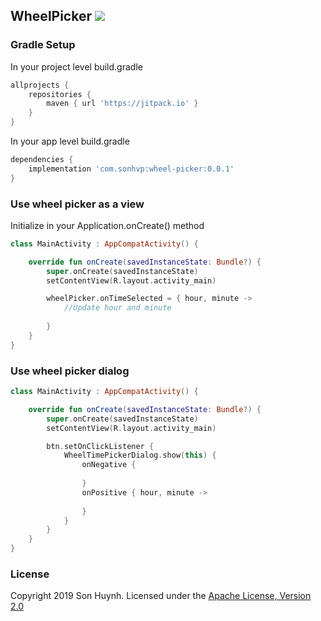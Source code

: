 ## WheelPicker [![](https://jitpack.io/v/com.sonhvp/wheel-picker.svg)](https://jitpack.io/#com.sonhvp/wheel-picker)
### Gradle Setup
In your project level build.gradle
```gradle
allprojects {
    repositories {
        maven { url 'https://jitpack.io' }
    }
}
```
In your app level build.gradle
```gradle
dependencies {
    implementation 'com.sonhvp:wheel-picker:0.0.1'
}
```
### Use wheel picker as a view
Initialize in your Application.onCreate() method
```kotlin
class MainActivity : AppCompatActivity() {

    override fun onCreate(savedInstanceState: Bundle?) {
        super.onCreate(savedInstanceState)
        setContentView(R.layout.activity_main)

        wheelPicker.onTimeSelected = { hour, minute ->
            //Update hour and minute
            
        }
    }
}
```
### Use wheel picker dialog
```kotlin
class MainActivity : AppCompatActivity() {

    override fun onCreate(savedInstanceState: Bundle?) {
        super.onCreate(savedInstanceState)
        setContentView(R.layout.activity_main)

        btn.setOnClickListener {
            WheelTimePickerDialog.show(this) {
                onNegative {
                  
                }
                onPositive { hour, minute ->
                    
                }
            }
        }
    }
}
```
### License
Copyright 2019 Son Huynh.
Licensed under the [Apache License, Version 2.0](LICENSE)
